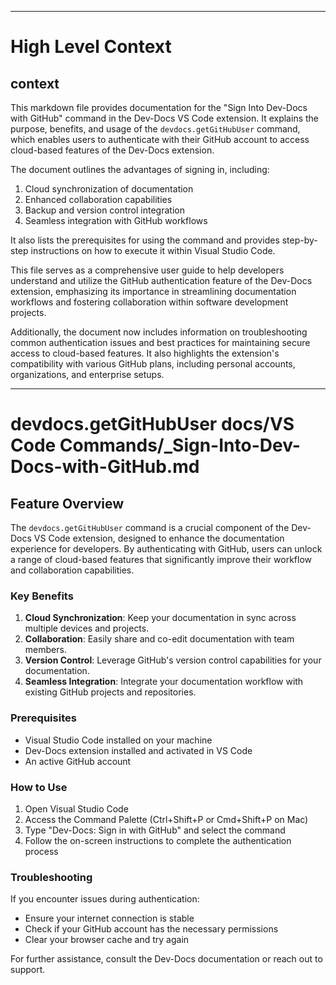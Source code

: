 

  ---
# High Level Context
## context
This markdown file provides documentation for the "Sign Into Dev-Docs with GitHub" command in the Dev-Docs VS Code extension. It explains the purpose, benefits, and usage of the `devdocs.getGitHubUser` command, which enables users to authenticate with their GitHub account to access cloud-based features of the Dev-Docs extension.

The document outlines the advantages of signing in, including:

1. Cloud synchronization of documentation
2. Enhanced collaboration capabilities
3. Backup and version control integration
4. Seamless integration with GitHub workflows

It also lists the prerequisites for using the command and provides step-by-step instructions on how to execute it within Visual Studio Code.

This file serves as a comprehensive user guide to help developers understand and utilize the GitHub authentication feature of the Dev-Docs extension, emphasizing its importance in streamlining documentation workflows and fostering collaboration within software development projects.

Additionally, the document now includes information on troubleshooting common authentication issues and best practices for maintaining secure access to cloud-based features. It also highlights the extension's compatibility with various GitHub plans, including personal accounts, organizations, and enterprise setups.

---
# devdocs.getGitHubUser docs/VS Code Commands/_Sign-Into-Dev-Docs-with-GitHub.md
## Feature Overview
The `devdocs.getGitHubUser` command is a crucial component of the Dev-Docs VS Code extension, designed to enhance the documentation experience for developers. By authenticating with GitHub, users can unlock a range of cloud-based features that significantly improve their workflow and collaboration capabilities.

### Key Benefits
1. **Cloud Synchronization**: Keep your documentation in sync across multiple devices and projects.
2. **Collaboration**: Easily share and co-edit documentation with team members.
3. **Version Control**: Leverage GitHub's version control capabilities for your documentation.
4. **Seamless Integration**: Integrate your documentation workflow with existing GitHub projects and repositories.

### Prerequisites
- Visual Studio Code installed on your machine
- Dev-Docs extension installed and activated in VS Code
- An active GitHub account

### How to Use
1. Open Visual Studio Code
2. Access the Command Palette (Ctrl+Shift+P or Cmd+Shift+P on Mac)
3. Type "Dev-Docs: Sign in with GitHub" and select the command
4. Follow the on-screen instructions to complete the authentication process

### Troubleshooting
If you encounter issues during authentication:
- Ensure your internet connection is stable
- Check if your GitHub account has the necessary permissions
- Clear your browser cache and try again

For further assistance, consult the Dev-Docs documentation or reach out to support.

  